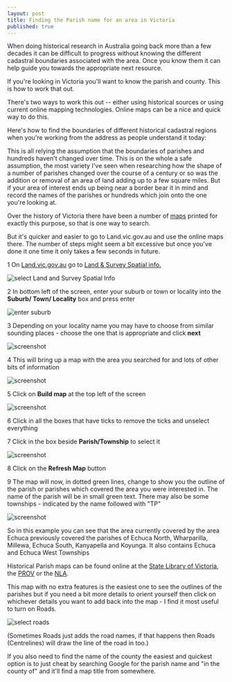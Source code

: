 ```yaml
---
layout: post
title: Finding the Parish name for an area in Victoria
published: true
---
```


When doing historical research in Australia going back more than a few decades it can be difficult to progress without knowing the different cadastral boundaries associated with the area. Once you know them it can help guide you towards the appropriate next resource.

If you're looking in Victoria you'll want to know the parish and county. This is how to work that out.

There's two ways to work this out -- either using historical sources  or using current online mapping technologies. Online maps can be a nice and quick way to do this. 

Here's how to find the boundaries of different historical cadastral regions when you're working from the address as people understand it today:

This is all relying the assumption that the boundaries of parishes and hundreds haven't changed over time. This is on the whole a safe assumption, the most variety I've seen when researching how the shape of a number of parishes changed over the course of a century or so was the addition or removal of an area of land adding up to a few square miles. But if your area of interest ends up being near a border bear it in mind and record the names of the parishes or hundreds which join onto the one you're looking at.

Over the history of Victoria there have been a number of [maps](http://handle.slv.vic.gov.au/10381/119930) printed for exactly this purpose, so that is one way to search.

But it's quicker and easier to go to Land.vic.gov.au and use the online maps there. The number of steps might seem a bit excessive but once you've done it one time it only takes a few seconds in future.


1 On [Land.vic.gov.au](http://www.land.vic.gov.au/) go to [Land & Survey Spatial info.](http://www.land.vic.gov.au/home/go-to-links/land-and-survey-spatial-info)

![select Land and Survey Spatial Info](/images/viccad/Selection_005.png )

2 In bottom left of the screen, enter your suburb or town or locality into the **Suburb/ Town/ Locality** box and press enter

![enter suburb](/images/viccad/Selection_001.png )

3 Depending on your locality name you may have to choose from similar sounding places - choose the one that is appropriate and click **next**

![screenshot]( /images/viccad/Selection_002.png)

4 This will bring up a map with the area you searched for and lots of other bits of information

![screenshot]( /images/viccad/Selection_003.png)

5 Click on **Build map** at the top left of the screen

![screenshot]( /images/viccad/Selection_004.png)

6 Click in all the boxes that have ticks to remove the ticks and unselect everything

7 Click in the box beside **Parish/Township** to select it

![screenshot]( /images/viccad/Selection_008.png)

8 Click on the **Refresh Map** button

9 The map will now, in dotted green lines, change to show you the outline of the parish or parishes which covered the area you were interested in.  The name of the parish will be in small green text. There may also be some townships - indicated by the name followed with "TP"

![screenshot]( /images/viccad/Selection_006.png)

So in this example you can see that the area currently covered by the area Echuca previously covered the parishes of Echuca North, Wharparilla, Millewa, Echuca South, Kanyapella and Koyunga.  It also contains Echuca and Echuca West Townships

Historical Parish maps can be found online at the [State Library of Victoria](http://slv.vic.gov.au), the [PROV](http://prov.vic.gov.au) or the [NLA](http://trove.nla.gov.au/map).

This map with no extra features is the easiest one to see the outlines of the parishes but if you need a bit more details to orient yourself then click on whichever details you want to add back into the map - I find it most useful to turn on Roads.

![select roads]( /images/viccad/Selection_007.png)

(Sometimes Roads just adds the road names, if that happens then Roads (Centrelines) will draw the line of the road in too.)


If you also need to find the name of the county the easiest and quickest option is to just cheat by searching Google for the parish name and "in the county of" and it'll find a map title from somewhere.